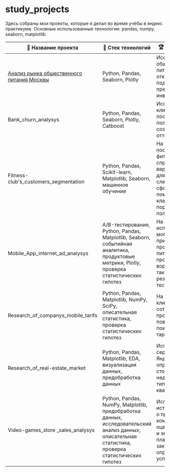 # study_projects
Здесь собраны мои проекты, которые я делал во время учёбы в яндекс практикуме.
Основные использованные технологии: pandas, numpy, seaborn, matplotlib

|🎲 Название проекта |🎱 Стек технологий |🏆 Описание проекта |
| ------ | ------ | ------ |
| [Анализ рынка общественного питания Москвы](Analysys_of_Moscow_restaurants) | Python, Pandas, Seaborn, Plotly | Исследование рынка общественного питания на основе открытых данных, подготовка презентации для инвесторов
| Bank_churn_analysys | Python, Pandas, Seaborn, Plotly, Catboost | Исследование оттока клиентов банка, построение портретов пользователей, создание ML-модели оттока
| Fitness-club's_customers_segmentation | Python, Pandas, Scikit-learn, Matplotlib, Seaborn, машинное обучение | На основе данных о посетителях сети фитнес-центров спрогнозировать вероятность оттока для каждого клиента в следующем месяце, сформировать с помощью кластеризации портреты пользователей
| Mobile_App_internet_ad_analysys | A/B-тестирование, Python, Pandas, Matplotlib, Seaborn, событийная аналитика, продуктовые метрики, Plotly, проверка статистических гипотез | На основе данных использования мобильного приложения для продажи продуктов питания проанализировать воронку продаж, а также оценить результаты A/A/B-тестирования 
| Research_of_companys_mobile_tarifs | Python, Pandas, Matplotlib, NumPy, SciPy, описательная статистика, проверка статистических гипотез | На основе данных клиентов оператора сотовой связи проанализировать поведение клиентов и поиск оптимального тарифа
| Research_of_real-estate_market | Python, Pandas, Matplotlib, EDA, визуализация данных, предобработка данных | Используя данные сервиса Яндекс.Недвижимость, определить рыночную стоимость объектов недвижимости и типичные параметры квартир
| Video-games_store _sales_analysys |Python, Pandas, NumPy, Matplotlib, предобработка данных, исследовательский анализ данных, описательная статистика, проверка статистических гипотез| Используя исторические данные о продажах компьютерных игр, оценки пользователей и экспертов, жанры и платформы, выявить закономерности, определяющие успешность игры
